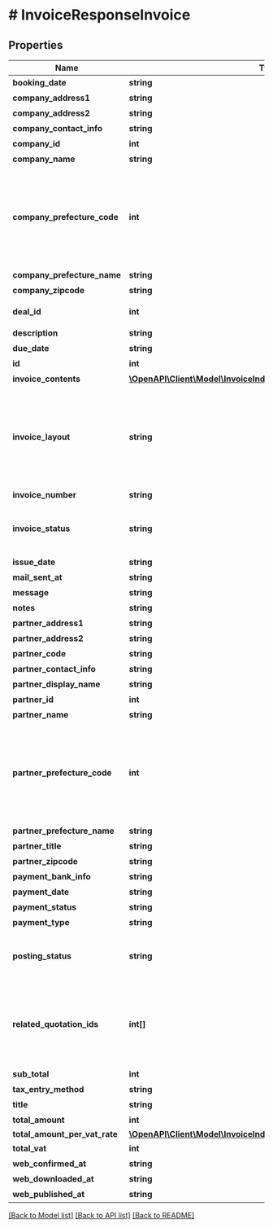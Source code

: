 # # InvoiceResponseInvoice

## Properties

Name | Type | Description | Notes
------------ | ------------- | ------------- | -------------
**booking_date** | **string** | 売上計上日 | [optional]
**company_address1** | **string** | 市区町村・番地 | [optional]
**company_address2** | **string** | 建物名・部屋番号など | [optional]
**company_contact_info** | **string** | 事業所担当者名 | [optional]
**company_id** | **int** | 事業所ID |
**company_name** | **string** | 事業所名 |
**company_prefecture_code** | **int** | 都道府県コード（-1: 設定しない、0:北海道、1:青森、2:岩手、3:宮城、4:秋田、5:山形、6:福島、7:茨城、8:栃木、9:群馬、10:埼玉、11:千葉、12:東京、13:神奈川、14:新潟、15:富山、16:石川、17:福井、18:山梨、19:長野、20:岐阜、21:静岡、22:愛知、23:三重、24:滋賀、25:京都、26:大阪、27:兵庫、28:奈良、29:和歌山、30:鳥取、31:島根、32:岡山、33:広島、34:山口、35:徳島、36:香川、37:愛媛、38:高知、39:福岡、40:佐賀、41:長崎、42:熊本、43:大分、44:宮崎、45:鹿児島、46:沖縄 | [optional]
**company_prefecture_name** | **string** | 都道府県 | [optional]
**company_zipcode** | **string** | 郵便番号 | [optional]
**deal_id** | **int** | 取引ID (invoice_statusがsubmitted, unsubmittedの時IDが表示されます) | [optional]
**description** | **string** | 概要 | [optional]
**due_date** | **string** | 期日 (yyyy-mm-dd) | [optional]
**id** | **int** | 請求書ID |
**invoice_contents** | [**\OpenAPI\Client\Model\InvoiceIndexResponseInvoiceContents[]**](InvoiceIndexResponseInvoiceContents.md) | 請求内容 | [optional]
**invoice_layout** | **string** | 請求書レイアウト * &#x60;default_classic&#x60; - レイアウト１/クラシック (デフォルト)  * &#x60;standard_classic&#x60; - レイアウト２/クラシック  * &#x60;envelope_classic&#x60; - 封筒１/クラシック  * &#x60;carried_forward_standard_classic&#x60; - レイアウト３（繰越金額欄あり）/クラシック  * &#x60;carried_forward_envelope_classic&#x60; - 封筒２（繰越金額欄あり）/クラシック  * &#x60;default_modern&#x60; - レイアウト１/モダン  * &#x60;standard_modern&#x60; - レイアウト２/モダン  * &#x60;envelope_modern&#x60; - 封筒/モダン |
**invoice_number** | **string** | 請求書番号 |
**invoice_status** | **string** | 請求書ステータス  (draft: 下書き, applying: 申請中, remanded: 差し戻し, rejected: 却下, approved: 承認済み, submitted: 送付済み, unsubmitted: 請求書の承認フローが無効の場合のみ、unsubmitted（送付待ち）の値をとります) |
**issue_date** | **string** | 請求日 (yyyy-mm-dd) |
**mail_sent_at** | **string** | メール送信日時(最新) | [optional]
**message** | **string** | メッセージ | [optional]
**notes** | **string** | 備考 | [optional]
**partner_address1** | **string** | 市区町村・番地 | [optional]
**partner_address2** | **string** | 建物名・部屋番号など | [optional]
**partner_code** | **string** | 取引先コード | [optional]
**partner_contact_info** | **string** | 取引先担当者名 | [optional]
**partner_display_name** | **string** | 請求書に表示する取引先名 | [optional]
**partner_id** | **int** | 取引先ID |
**partner_name** | **string** | 取引先名 | [optional]
**partner_prefecture_code** | **int** | 都道府県コード（-1: 設定しない、0:北海道、1:青森、2:岩手、3:宮城、4:秋田、5:山形、6:福島、7:茨城、8:栃木、9:群馬、10:埼玉、11:千葉、12:東京、13:神奈川、14:新潟、15:富山、16:石川、17:福井、18:山梨、19:長野、20:岐阜、21:静岡、22:愛知、23:三重、24:滋賀、25:京都、26:大阪、27:兵庫、28:奈良、29:和歌山、30:鳥取、31:島根、32:岡山、33:広島、34:山口、35:徳島、36:香川、37:愛媛、38:高知、39:福岡、40:佐賀、41:長崎、42:熊本、43:大分、44:宮崎、45:鹿児島、46:沖縄 | [optional]
**partner_prefecture_name** | **string** | 都道府県 | [optional]
**partner_title** | **string** | 敬称（御中、様、(空白)の3つから選択） | [optional]
**partner_zipcode** | **string** | 郵便番号 | [optional]
**payment_bank_info** | **string** | 支払口座 | [optional]
**payment_date** | **string** | 入金日 | [optional]
**payment_status** | **string** | 入金ステータス  (unsettled: 入金待ち, settled: 入金済み) | [optional]
**payment_type** | **string** | 支払方法 (振込: transfer, 引き落とし: direct_debit) |
**posting_status** | **string** | 郵送ステータス(unrequested: リクエスト前, preview_registered: プレビュー登録, preview_failed: プレビュー登録失敗, ordered: 注文中, order_failed: 注文失敗, printing: 印刷中, canceled: キャンセル, posted: 投函済み) |
**related_quotation_ids** | **int[]** | 関連する見積書ID(配列)&lt;br&gt; 下記で作成したものが該当します。  &lt;a href&#x3D;\&quot;https://support.freee.co.jp/hc/ja/articles/203318410#1-2\&quot; target&#x3D;\&quot;_blank\&quot;&gt;見積書・納品書を納品書・請求書に変換する&lt;/a&gt;&lt;br&gt; &lt;a href&#x3D;\&quot;https://support.freee.co.jp/hc/ja/articles/209076226\&quot; target&#x3D;\&quot;_blank\&quot;&gt;複数の見積書・納品書から合算請求書を作成する&lt;/a&gt;&lt;br&gt; | [optional]
**sub_total** | **int** | 小計 | [optional]
**tax_entry_method** | **string** | 請求書の消費税計算方法(inclusive: 内税, exclusive: 外税) |
**title** | **string** | タイトル | [optional]
**total_amount** | **int** | 合計金額 |
**total_amount_per_vat_rate** | [**\OpenAPI\Client\Model\InvoiceIndexResponseTotalAmountPerVatRate**](InvoiceIndexResponseTotalAmountPerVatRate.md) |  |
**total_vat** | **int** | 合計金額 | [optional]
**web_confirmed_at** | **string** | Web共有取引先確認日時(最新) | [optional]
**web_downloaded_at** | **string** | Web共有ダウンロード日時(最新) | [optional]
**web_published_at** | **string** | Web共有日時(最新) | [optional]

[[Back to Model list]](../../README.md#models) [[Back to API list]](../../README.md#endpoints) [[Back to README]](../../README.md)
